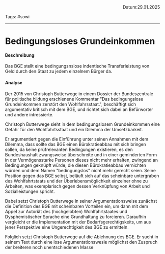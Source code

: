 <p align="right">Datum:29.01.2025</p>

Tags: #sowi 

---

# Bedingungsloses Grundeinkommen

#### Beschreibung

Das BGE stellt eine bedingungsnslose indentische Transferleistung von Geld durch den Staat zu jedem einzelnem Bürger da.

#### Analyse

Der 2015 von Christoph Butterwege in einem Dossier der Bundeszentrale für politische bildung erschienene Kommentar "Das bedingungslose Grundeinkommen zerstört den Wohlfahrsstaat.", beschäftigt sich argumentativ kritisch mit dem BGE, und richtet sich dabei an Befürworter und andere intressierte.

Christoph Butterwege sieht in dem bedingungslosem Grundeinkommen eine Gefahr für den Wohlfahrtsstaat und ein Dilemma der Umsetzbarkeit.

Er argumentiert gegen die Einführung unter seinen Annahmen mit dem Dilemma, dass sollte das BGE einen Bürokratieabbau mit sich bringen sollen, da keine prüfrelevanten Bedingungen existieren, es den Bundeshaushalt zwangsweise überschreite und in einer geminderten Form in der Vermögensstarke Personen dieses nicht mehr erhalten, zwingend an Bedingungen geknüpft würde, die diesen Bürokratieabbau vernichten würden und dem Namen "bedingungslos" nicht mehr gerecht seien. 
Seine Position gegen das BGE selbst, beläuft sich auf das scheinbare untergraben des Wohlfahrtstaats und der Überlebensmöglichkeit einzelner ohne zu Arbeiten, was exemplarisch gegen dessen Verknüpfung von Arbeit und Sozialleistungen spricht.

Dabei setzt Christoph Butterwege in seiner Argumentationsweise zunächst die Definition des BGE mit scheinbaren Vorteilen ein, um dann mit dem Appel zur Autoriät des (hochgelobten) Wohlfahrtstaates und Dysphemistischer Sprache eine Grundhaltung zu forcieren. Daraufhin vergleicht er die Implementation mit der Bedarfsgerechtigskeits, um aus jener Perspektive eine Ungerechtigkeit des BGE zu ermitteln. 

Folglich setzt Christoph Butterwege auf die Ablehnung des BGE. Er sucht in seinem Text durch eine lose Argumentationswesie möglichst den Zuspruch der breiteren noch unentschiedenen Masse